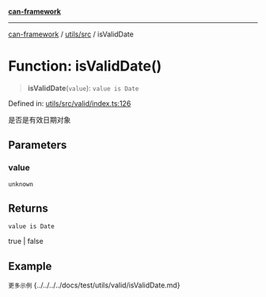 [**can-framework**](../../../README.md)

***

[can-framework](../../../modules.md) / [utils/src](../README.md) / isValidDate

# Function: isValidDate()

> **isValidDate**(`value`): `value is Date`

Defined in: [utils/src/valid/index.ts:126](https://github.com/acanowl/acanowl-framework/blob/b5107a43a84c047f5172f446640c957c87bb9285/packages/utils/src/valid/index.ts#L126)

是否是有效日期对象

## Parameters

### value

`unknown`

## Returns

`value is Date`

true | false

## Example

```更多示例```
{../../../../docs/test/utils/valid/isValidDate.md}
